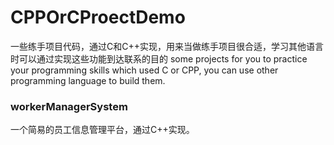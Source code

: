 # CPPOrCProectDemo
一些练手项目代码，通过C和C++实现，用来当做练手项目很合适，学习其他语言时可以通过实现这些功能到达联系的目的
some projects for you to practice your programming skills which used C or CPP, you can use other programming language to build them.


### workerManagerSystem
一个简易的员工信息管理平台，通过C++实现。